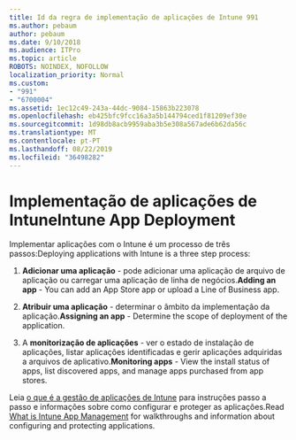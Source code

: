 ```yaml
---
title: Id da regra de implementação de aplicações de Intune 991
ms.author: pebaum
author: pebaum
ms.date: 9/10/2018
ms.audience: ITPro
ms.topic: article
ROBOTS: NOINDEX, NOFOLLOW
localization_priority: Normal
ms.custom:
- "991"
- "6700004"
ms.assetid: 1ec12c49-243a-44dc-9084-15863b223078
ms.openlocfilehash: eb425bfc9fcc16a3a5b144794ced1f81209ef30e
ms.sourcegitcommit: 1d98db8acb9959aba3b5e308a567ade6b62da56c
ms.translationtype: MT
ms.contentlocale: pt-PT
ms.lasthandoff: 08/22/2019
ms.locfileid: "36498282"
---
```

# <a name="intune-app-deployment"></a><span data-ttu-id="d7679-102">Implementação de aplicações de Intune</span><span class="sxs-lookup"><span data-stu-id="d7679-102">Intune App Deployment</span></span>

<span data-ttu-id="d7679-103">Implementar aplicações com o Intune é um processo de três passos:</span><span class="sxs-lookup"><span data-stu-id="d7679-103">Deploying applications with Intune is a three step process:</span></span>
  
1. <span data-ttu-id="d7679-104">**Adicionar uma aplicação** - pode adicionar uma aplicação de arquivo de aplicação ou carregar uma aplicação de linha de negócios.</span><span class="sxs-lookup"><span data-stu-id="d7679-104">**Adding an app** - You can add an App Store app or upload a Line of Business app.</span></span>

2. <span data-ttu-id="d7679-105">**Atribuir uma aplicação** - determinar o âmbito da implementação da aplicação.</span><span class="sxs-lookup"><span data-stu-id="d7679-105">**Assigning an app** - Determine the scope of deployment of the application.</span></span>

3. <span data-ttu-id="d7679-106">A **monitorização de aplicações** - ver o estado de instalação de aplicações, listar aplicações identificadas e gerir aplicações adquiridas a arquivos de aplicativo.</span><span class="sxs-lookup"><span data-stu-id="d7679-106">**Monitoring apps** - View the install status of apps, list discovered apps, and manage apps purchased from app stores.</span></span>

<span data-ttu-id="d7679-107">Leia [o que é a gestão de aplicações de Intune](https://docs.microsoft.com/intune/app-management) para instruções passo a passo e informações sobre como configurar e proteger as aplicações.</span><span class="sxs-lookup"><span data-stu-id="d7679-107">Read [What is Intune App Management](https://docs.microsoft.com/intune/app-management) for walkthroughs and information about configuring and protecting applications.</span></span>
  